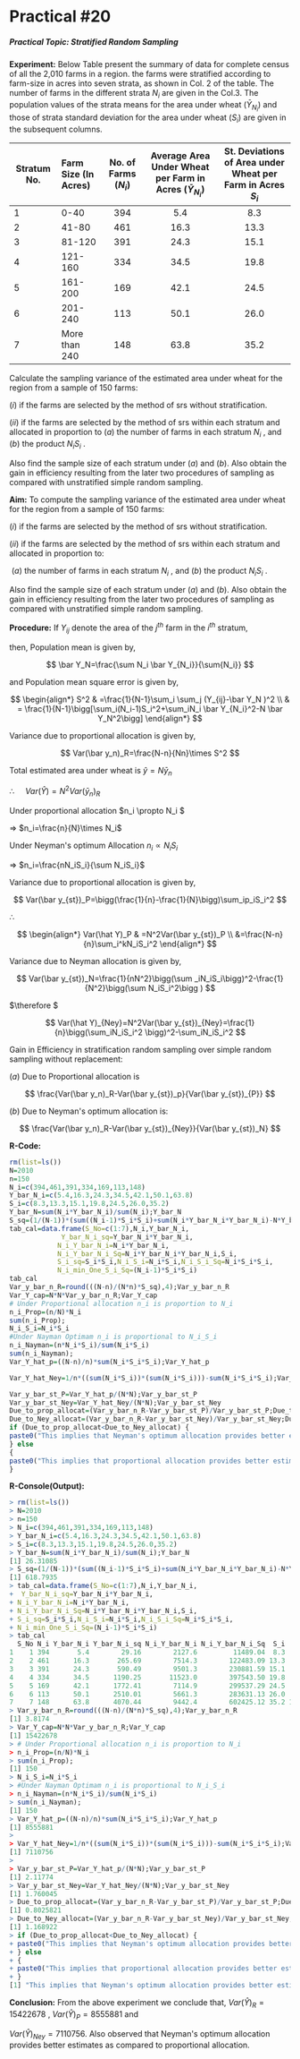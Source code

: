 # Practical #20

##### Practical Topic: Stratified Random Sampling

**Experiment:** Below Table present the summary of data for complete census of all the 2,010 farms in a region. the farms were stratified according to farm-size in acres into seven strata, as shown in Col. 2 of the table. The number of farms in the different strata $N_i$  are given in the Col.3. The population values of the strata means for the area under wheat $(\bar Y_{N_i})$ and those of strata standard deviation for the area under wheat $(S_i)$ are given in the subsequent columns.

| Stratum No. | Farm Size (In<br />Acres) | No. of<br />Farms $(N_i)$ | Average Area Under Wheat per Farm in<br />            Acres $(\bar Y_{N_i})$ | St. Deviations of Area under <br />Wheat per Farm in Acres $S_i$ |
| ----------- | :------------------------ | :-----------------------: | :----------------------------------------------------------: | :----------------------------------------------------------: |
| 1           | 0-40                      |            394            |                             5.4                              |                             8.3                              |
| 2           | 41-80                     |            461            |                             16.3                             |                             13.3                             |
| 3           | 81-120                    |            391            |                             24.3                             |                             15.1                             |
| 4           | 121-160                   |            334            |                             34.5                             |                             19.8                             |
| 5           | 161-200                   |            169            |                             42.1                             |                             24.5                             |
| 6           | 201-240                   |            113            |                             50.1                             |                             26.0                             |
| 7           | More than 240             |            148            |                             63.8                             |                             35.2                             |

Calculate the sampling variance of the estimated area under wheat for the region from a sample of 150 farms:

$(i)$ if the farms are selected by the method of srs without stratification.

$(ii)$ if the farms are selected by the method of srs within each stratum and allocated in proportion to $(a)$ the number of farms in each stratum $N_i$ , and $(b)$ the product $N_i S_i$ .

Also find the sample size of each stratum under $(a)$ and $(b)$. Also obtain the gain in efficiency resulting from the later two procedures of sampling as compared with unstratified simple random sampling.

**Aim:** To compute  the sampling variance of the estimated area under wheat for the region from a sample of 150 farms:

$(i)$ if the farms are selected by the method of srs without stratification.

$(ii)$ if the farms are selected by the method of srs within each stratum and allocated in proportion to:

​	 $(a)$ the number of farms in each stratum $N_i$ , and $(b)$ the product $N_i S_i$ .

Also find the sample size of each stratum under $(a)$ and $(b)$. Also obtain the gain in efficiency resulting from the later two procedures of sampling as compared with unstratified simple random sampling.

**Procedure:** If $Y_{ij}$ denote the area of the $j^{th}$ farm in the $i^{th}$ stratum,

then, Population mean is given by,

$$
\bar Y_N=\frac{\sum N_i \bar Y_{N_i}}{\sum{N_i}}
$$

and Population mean square error is given by,

$$
\begin{align*}
S^2 & =\frac{1}{N-1}\sum_i \sum_j (Y_{ij}-\bar Y_N )^2 \\
   & = \frac{1}{N-1}\bigg[\sum_i(N_i-1)S_i^2+\sum_iN_i \bar Y_{N_i}^2-N \bar Y_N^2\bigg]
\end{align*}
$$

Variance due to proportional allocation is given by,

$$
Var(\bar y_n)_R=\frac{N-n}{Nn}\times S^2
$$

Total estimated area under wheat is $\hat y=N\bar y_n$

$\therefore \ \ \ \ \ Var(\hat Y)=N^2 Var(\bar y_n)_R$  

Under proportional allocation   $n_i \propto N_i $

$\Rightarrow$            $n_i=\frac{n}{N}\times N_i$

Under Neyman's optimum Allocation $n_i \propto N_iS_i$   

$\Rightarrow$                $n_i=\frac{nN_iS_i}{\sum N_iS_i}$

Variance due to proportional allocation is given by,

$$
Var(\bar y_{st})_P=\bigg(\frac{1}{n}-\frac{1}{N}\bigg)\sum_ip_iS_i^2
$$

$\therefore$

$$
\begin{align*}
Var(\hat Y)_P & =N^2Var(\bar y_{st})_P \\
&=\frac{N-n}{n}\sum_i^kN_iS_i^2
\end{align*}
$$

Variance due to Neyman  allocation is given by,

$$
Var(\bar y_{st})_N=\frac{1}{nN^2}\bigg(\sum _iN_iS_i\bigg)^2-\frac{1}{N^2}\bigg(\sum N_iS_i^2\bigg
)
$$

$\therefore $ 

$$
Var(\hat Y)_{Ney}=N^2Var(\bar y_{st})_{Ney}=\frac{1}{n}\bigg(\sum_iN_iS_i^2 \bigg)^2-\sum_iN_iS_i^2
$$

Gain in Efficiency in stratification random sampling over simple random sampling without replacement:

$(a)$ Due to Proportional allocation is 

$$
\frac{Var(\bar y_n)_R-Var(\bar y_{st})_p}{Var(\bar y_{st})_{P}}
$$

$(b)$ Due to Neyman's optimum allocation is:

$$
\frac{Var(\bar y_n)_R-Var(\bar y_{st})_{Ney}}{Var(\bar y_{st})_N}
$$

**R-Code:** 

```R
rm(list=ls())
N=2010
n=150
N_i=c(394,461,391,334,169,113,148)
Y_bar_N_i=c(5.4,16.3,24.3,34.5,42.1,50.1,63.8)
S_i=c(8.3,13.3,15.1,19.8,24.5,26.0,35.2)
Y_bar_N=sum(N_i*Y_bar_N_i)/sum(N_i);Y_bar_N
S_sq=(1/(N-1))*(sum((N_i-1)*S_i*S_i)+sum(N_i*Y_bar_N_i*Y_bar_N_i)-N*Y_bar_N*Y_bar_N);S_sq
tab_cal=data.frame(S_No=c(1:7),N_i,Y_bar_N_i,
			 Y_bar_N_i_sq=Y_bar_N_i*Y_bar_N_i,
			N_i_Y_bar_N_i=N_i*Y_bar_N_i,
			N_i_Y_bar_N_i_Sq=N_i*Y_bar_N_i*Y_bar_N_i,S_i,
			S_i_sq=S_i*S_i,N_i_S_i=N_i*S_i,N_i_S_i_Sq=N_i*S_i*S_i,
			N_i_min_One_S_i_Sq=(N_i-1)*S_i*S_i)
tab_cal
Var_y_bar_n_R=round(((N-n)/(N*n)*S_sq),4);Var_y_bar_n_R
Var_Y_cap=N*N*Var_y_bar_n_R;Var_Y_cap
# Under Proportional allocation n_i is proportion to N_i
n_i_Prop=(n/N)*N_i
sum(n_i_Prop);
N_i_S_i=N_i*S_i
#Under Nayman Optimam n_i is proportional to N_i_S_i
n_i_Nayman=(n*N_i*S_i)/sum(N_i*S_i)
sum(n_i_Nayman);
Var_Y_hat_p=((N-n)/n)*sum(N_i*S_i*S_i);Var_Y_hat_p

Var_Y_hat_Ney=1/n*((sum(N_i*S_i))*(sum(N_i*S_i)))-sum(N_i*S_i*S_i);Var_Y_hat_Ney

Var_y_bar_st_P=Var_Y_hat_p/(N*N);Var_y_bar_st_P
Var_y_bar_st_Ney=Var_Y_hat_Ney/(N*N);Var_y_bar_st_Ney
Due_to_prop_allocat=(Var_y_bar_n_R-Var_y_bar_st_P)/Var_y_bar_st_P;Due_to_prop_allocat
Due_to_Ney_allocat=(Var_y_bar_n_R-Var_y_bar_st_Ney)/Var_y_bar_st_Ney;Due_to_Ney_allocat
if (Due_to_prop_allocat<Due_to_Ney_allocat) {
paste0("This implies that Neyman's optimum allocation provides better estimates as compared to proportional allocation ")
} else
{
paste0("This implies that proportional allocation provides better estimates as compared to  Neyman's optimum allocation ")
}
```

**R-Console(Output):** 

```R
> rm(list=ls())
> N=2010
> n=150
> N_i=c(394,461,391,334,169,113,148)
> Y_bar_N_i=c(5.4,16.3,24.3,34.5,42.1,50.1,63.8)
> S_i=c(8.3,13.3,15.1,19.8,24.5,26.0,35.2)
> Y_bar_N=sum(N_i*Y_bar_N_i)/sum(N_i);Y_bar_N
[1] 26.31085
> S_sq=(1/(N-1))*(sum((N_i-1)*S_i*S_i)+sum(N_i*Y_bar_N_i*Y_bar_N_i)-N*Y_bar_N*Y_bar_N);S_sq
[1] 618.7935
> tab_cal=data.frame(S_No=c(1:7),N_i,Y_bar_N_i,
+  Y_bar_N_i_sq=Y_bar_N_i*Y_bar_N_i,
+ N_i_Y_bar_N_i=N_i*Y_bar_N_i,
+ N_i_Y_bar_N_i_Sq=N_i*Y_bar_N_i*Y_bar_N_i,S_i,
+ S_i_sq=S_i*S_i,N_i_S_i=N_i*S_i,N_i_S_i_Sq=N_i*S_i*S_i,
+ N_i_min_One_S_i_Sq=(N_i-1)*S_i*S_i)
> tab_cal
  S_No N_i Y_bar_N_i Y_bar_N_i_sq N_i_Y_bar_N_i N_i_Y_bar_N_i_Sq  S_i  S_i_sq N_i_S_i N_i_S_i_Sq N_i_min_One_S_i_Sq
1    1 394       5.4        29.16        2127.6         11489.04  8.3   68.89  3270.2   27142.66           27073.77
2    2 461      16.3       265.69        7514.3        122483.09 13.3  176.89  6131.3   81546.29           81369.40
3    3 391      24.3       590.49        9501.3        230881.59 15.1  228.01  5904.1   89151.91           88923.90
4    4 334      34.5      1190.25       11523.0        397543.50 19.8  392.04  6613.2  130941.36          130549.32
5    5 169      42.1      1772.41        7114.9        299537.29 24.5  600.25  4140.5  101442.25          100842.00
6    6 113      50.1      2510.01        5661.3        283631.13 26.0  676.00  2938.0   76388.00           75712.00
7    7 148      63.8      4070.44        9442.4        602425.12 35.2 1239.04  5209.6  183377.92          182138.88
> Var_y_bar_n_R=round(((N-n)/(N*n)*S_sq),4);Var_y_bar_n_R
[1] 3.8174
> Var_Y_cap=N*N*Var_y_bar_n_R;Var_Y_cap
[1] 15422678
> # Under Proportional allocation n_i is proportion to N_i
> n_i_Prop=(n/N)*N_i
> sum(n_i_Prop);
[1] 150
> N_i_S_i=N_i*S_i
> #Under Nayman Optimam n_i is proportional to N_i_S_i
> n_i_Nayman=(n*N_i*S_i)/sum(N_i*S_i)
> sum(n_i_Nayman);
[1] 150
> Var_Y_hat_p=((N-n)/n)*sum(N_i*S_i*S_i);Var_Y_hat_p
[1] 8555881
> 
> Var_Y_hat_Ney=1/n*((sum(N_i*S_i))*(sum(N_i*S_i)))-sum(N_i*S_i*S_i);Var_Y_hat_Ney
[1] 7110756
> 
> Var_y_bar_st_P=Var_Y_hat_p/(N*N);Var_y_bar_st_P
[1] 2.11774
> Var_y_bar_st_Ney=Var_Y_hat_Ney/(N*N);Var_y_bar_st_Ney
[1] 1.760045
> Due_to_prop_allocat=(Var_y_bar_n_R-Var_y_bar_st_P)/Var_y_bar_st_P;Due_to_prop_allocat
[1] 0.8025821
> Due_to_Ney_allocat=(Var_y_bar_n_R-Var_y_bar_st_Ney)/Var_y_bar_st_Ney;Due_to_Ney_allocat
[1] 1.168922
> if (Due_to_prop_allocat<Due_to_Ney_allocat) {
+ paste0("This implies that Neyman's optimum allocation provides better estimates as compared to proportional allocation ")
+ } else
+ {
+ paste0("This implies that proportional allocation provides better estimates as compared to  Neyman's optimum allocation ")
+ }
[1] "This implies that Neyman's optimum allocation provides better estimates as compared to proportional allocation "
```

**Conclusion:**  From the above experiment we conclude that,
$\displaystyle Var(\hat Y)_R=15422678$ ,   $\displaystyle Var(\hat Y)_P=8555881$  and  

$Var(\hat Y)_{Ney}=7110756$. 
Also observed that Neyman's optimum allocation provides better estimates as compared to proportional allocation.
